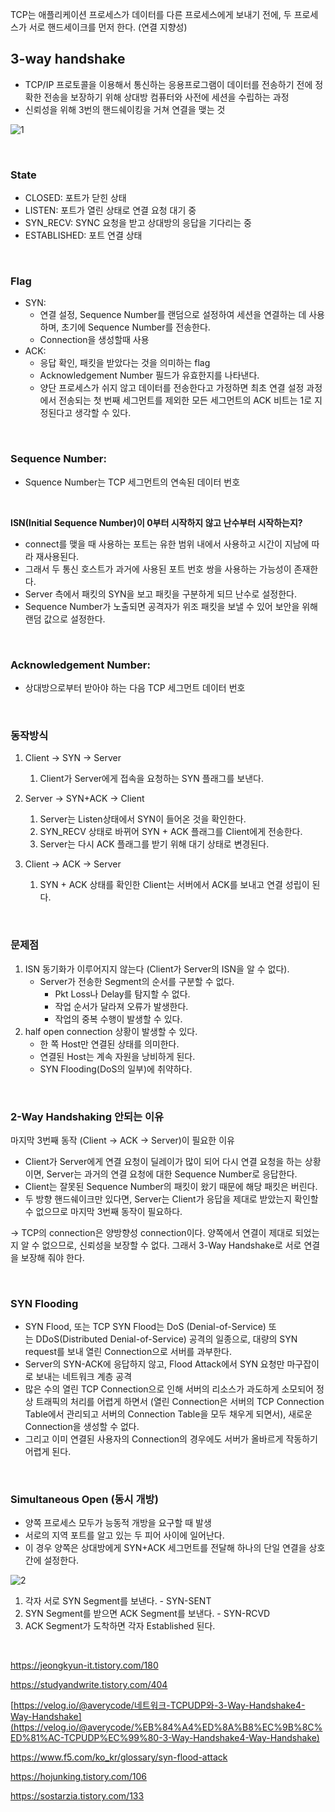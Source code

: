 TCP는 애플리케이션 프로세스가 데이터를 다른 프로세스에게 보내기 전에, 두 프로세스가 서로 핸드세이크를 먼저 한다. (연결 지향성)

## 3-way handshake

- TCP/IP 프로토콜을 이용해서 통신하는 응용프로그램이 데이터를 전송하기 전에 정확한 전송을 보장하기 위해 상대방 컴퓨터와 사전에 세션을 수립하는 과정
- 신뢰성을 위해 3번의 핸드쉐이킹을 거쳐 연결을 맺는 것

![1](https://github.com/ensk26/CS-Study/assets/70767115/eb216165-4d1e-4e36-8366-47df1a270209)

<br>

### State

- CLOSED: 포트가 닫힌 상태
- LISTEN: 포트가 열린 상태로 연결 요청 대기 중
- SYN_RECV: SYNC 요청을 받고 상대방의 응답을 기다리는 중
- ESTABLISHED: 포트 연결 상태

<br>

### Flag

- SYN:
    - 연결 설정, Sequence Number를 랜덤으로 설정하여 세션을 연결하는 데 사용하며, 초기에 Sequence Number를 전송한다.
    - Connection을 생성할때 사용
- ACK:
    - 응답 확인, 패킷을 받았다는 것을 의미하는 flag
    - Acknowledgement Number 필드가 유효한지를 나타낸다.
    - 양단 프로세스가 쉬지 않고 데이터를 전송한다고 가정하면 최초 연결 설정 과정에서 전송되는 첫 번째 세그먼트를 제외한 모든 세그먼트의 ACK 비트는 1로 지정된다고 생각할 수 있다.

<br>

### Sequence Number:

- Squence Number는 TCP 세그먼트의 연속된 데이터 번호

<br>

**ISN(Initial Sequence Number)이 0부터 시작하지 않고 난수부터 시작하는지?**

- connect를 맺을 때 사용하는 포트는 유한 범위 내에서 사용하고 시간이 지남에 따라 재사용된다.
- 그래서 두 통신 호스트가 과거에 사용된 포트 번호 쌍을 사용하는 가능성이 존재한다.
- Server 측에서 패킷의 SYN을 보고 패킷을 구분하게 되므 난수로 설정한다.
- Sequence Number가 노출되면 공격자가 위조 패킷을 보낼 수 있어 보안을 위해 랜덤 값으로 설정한다.

<br>

### Acknowledgement Number:

- 상대방으로부터 받아야 하는 다음 TCP 세그먼트 데이터 번호

<br>

### 동작방식

1. Client → SYN → Server
    1. Client가 Server에게 접속을 요청하는 SYN 플래그를 보낸다.
    
2. Server → SYN+ACK → Client
    1. Server는 Listen상태에서 SYN이 들어온 것을 확인한다.
    2.  SYN_RECV 상태로 바뀌어 SYN + ACK 플래그를 Client에게 전송한다. 
    3. Server는 다시 ACK 플래그를 받기 위해 대기 상태로 변경된다.
    
3. Client → ACK → Server
    1. SYN + ACK 상태를 확인한 Client는 서버에서 ACK를 보내고 연결 성립이 된다.

<br>

### 문제점

1. ISN 동기화가 이루어지지 않는다 (Client가 Server의 ISN을 알 수 없다).
    - Server가 전송한 Segment의 순서를 구분할 수 없다.
        - Pkt Loss나 Delay를 탐지할 수 없다.
        - 작업 순서가 달라져 오류가 발생한다.
        - 작업의 중복 수행이 발생할 수 있다.
2. half open connection 상황이 발생할 수 있다.
    - 한 쪽 Host만 연결된 상태를 의미한다.
    - 연결된 Host는 계속 자원을 낭비하게 된다.
    - SYN Flooding(DoS의 일부)에 취약하다.

<br>

### 2-Way Handshaking 안되는 이유

마지막 3번째 동작 (Client → ACK → Server)이 필요한 이유

- Client가 Server에게 연결 요청이 딜레이가 많이 되어 다시 연결 요청을 하는 상황이면, Server는 과거의 연결 요청에 대한 Sequence Number로 응답한다.
- Client는 잘못된 Sequence Number의 패킷이 왔기 때문에 해당 패킷은 버린다.
- 두 방향 핸드쉐이크만 있다면, Server는 Client가 응답을 제대로 받았는지 확인할 수 없으므로 마지막 3번째 동작이 필요하다.

→ TCP의 connection은 양방향성 connection이다. 양쪽에서 연결이 제대로 되었는지 알 수 없으므로, 신뢰성을 보장할 수 없다. 그래서 3-Way Handshake로 서로 연결을 보장해 줘야 한다.


<br>

### SYN Flooding

- SYN Flood, 또는 TCP SYN Flood는 DoS (Denial-of-Service) 또는 DDoS(Distributed Denial-of-Service) 공격의 일종으로, 대량의 SYN request를 보내 열린 Connection으로 서버를 과부한다.
- Server의 SYN-ACK에 응답하지 않고, Flood Attack에서 SYN 요청만 마구잡이로 보내는 네트워크 계층 공격
- 많은 수의 열린 TCP Connection으로 인해 서버의 리소스가 과도하게 소모되어 정상 트래픽의 처리를 어렵게 하면서 (열린 Connection은 서버의 TCP Connection Table에서 관리되고 서버의 Connection Table을 모두 채우게 되면서), 새로운 Connection을 생성할 수 없다.
- 그리고 이미 연결된 사용자의 Connection의 경우에도 서버가 올바르게 작동하기 어렵게 된다.

<br>

### **Simultaneous Open (동시 개방)**

- 양쪽 프로세스 모두가 능동적 개방을 요구할 때 발생
- 서로의 지역 포트를 알고 있는 두 피어 사이에 일어난다.
- 이 경우 양쪽은 상대방에게 SYN+ACK 세그먼트를 전달해 하나의 단일 연결을 상호 간에 설정한다.

![2](https://github.com/ensk26/CS-Study/assets/70767115/31830cc9-f33e-4f7b-a825-4e24658505da)


1. 각자 서로 SYN Segment를 보낸다. - SYN-SENT
2. SYN Segment를 받으면 ACK Segment를 보낸다. - SYN-RCVD
3. ACK Segment가 도착하면 각자 Established 된다.

<br>

https://jeongkyun-it.tistory.com/180

https://studyandwrite.tistory.com/404

[https://velog.io/@averycode/네트워크-TCPUDP와-3-Way-Handshake4-Way-Handshake](https://velog.io/@averycode/%EB%84%A4%ED%8A%B8%EC%9B%8C%ED%81%AC-TCPUDP%EC%99%80-3-Way-Handshake4-Way-Handshake)

https://www.f5.com/ko_kr/glossary/syn-flood-attack

https://hojunking.tistory.com/106

https://sostarzia.tistory.com/133
